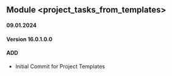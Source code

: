 ## Module <project_tasks_from_templates>
#### 09.01.2024
#### Version 16.0.1.0.0
#### ADD
- Initial Commit for Project Templates
